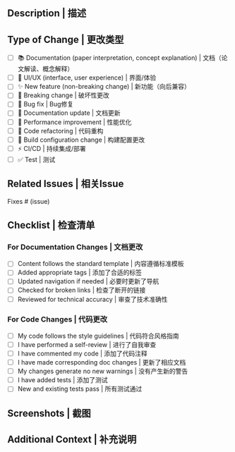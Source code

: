 ## Description | 描述
<!-- Please include a summary of the changes and the related issue. | 请简要描述此次更改和相关issue -->

## Type of Change | 更改类型
<!-- Please delete options that are not relevant. | 请删除不相关的选项 -->

- [ ] 📚 Documentation (paper interpretation, concept explanation) | 文档（论文解读、概念解释）
- [ ] 🎨 UI/UX (interface, user experience) | 界面/体验
- [ ] ✨ New feature (non-breaking change) | 新功能（向后兼容）
- [ ] 🔨 Breaking change | 破坏性更改
- [ ] 🐛 Bug fix | Bug修复
- [ ] 📝 Documentation update | 文档更新
- [ ] 🎯 Performance improvement | 性能优化
- [ ] 🔧 Code refactoring | 代码重构
- [ ] 🔨 Build configuration change | 构建配置更改
- [ ] ⚡️ CI/CD | 持续集成/部署
- [ ] ✅ Test | 测试

## Related Issues | 相关Issue
<!-- Please link to the issue here. | 请链接到相关的issue -->
Fixes # (issue)

## Checklist | 检查清单
<!-- Please delete options that are not relevant. | 请删除不相关的选项 -->

### For Documentation Changes | 文档更改
- [ ] Content follows the standard template | 内容遵循标准模板
- [ ] Added appropriate tags | 添加了合适的标签
- [ ] Updated navigation if needed | 必要时更新了导航
- [ ] Checked for broken links | 检查了断开的链接
- [ ] Reviewed for technical accuracy | 审查了技术准确性

### For Code Changes | 代码更改
- [ ] My code follows the style guidelines | 代码符合风格指南
- [ ] I have performed a self-review | 进行了自我审查
- [ ] I have commented my code | 添加了代码注释
- [ ] I have made corresponding doc changes | 更新了相应文档
- [ ] My changes generate no new warnings | 没有产生新的警告
- [ ] I have added tests | 添加了测试
- [ ] New and existing tests pass | 所有测试通过

## Screenshots | 截图
<!-- If applicable, add screenshots to help explain your changes. | 如果适用，添加截图来解释您的更改 -->

## Additional Context | 补充说明
<!-- Add any other context about the PR here. | 在此添加关于PR的其他说明 -->
